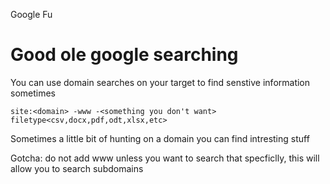 Google Fu

# Good ole google searching

You can use domain searches on your target to find senstive information sometimes

```
site:<domain> -www -<something you don't want> filetype<csv,docx,pdf,odt,xlsx,etc>
```
Sometimes a little bit of hunting on a domain you can find intresting stuff

Gotcha: do not add www unless you want to search that specficlly, this will allow you to search subdomains